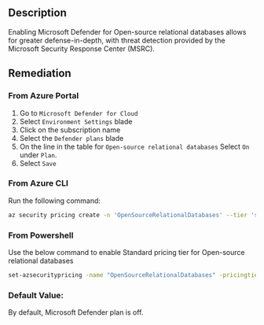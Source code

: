## Description

Enabling Microsoft Defender for Open-source relational databases allows for greater defense-in-depth, with threat detection provided by the Microsoft Security Response Center (MSRC).

## Remediation

### From Azure Portal

  1. Go to `Microsoft Defender for Cloud`
  2. Select `Environment Settings` blade
  3. Click on the subscription name
  4. Select the `Defender plans` blade
  5. On the line in the table for `Open-source relational databases` Select `On` under `Plan`.
  6. Select `Save`

### From Azure CLI

Run the following command:

```bash
az security pricing create -n 'OpenSourceRelationalDatabases' --tier 'standard'
```

### From Powershell

Use the below command to enable Standard pricing tier for Open-source relational databases

```bash
set-azsecuritypricing -name "OpenSourceRelationalDatabases" -pricingtier "Standard"
```

### Default Value:

By default, Microsoft Defender plan is off.